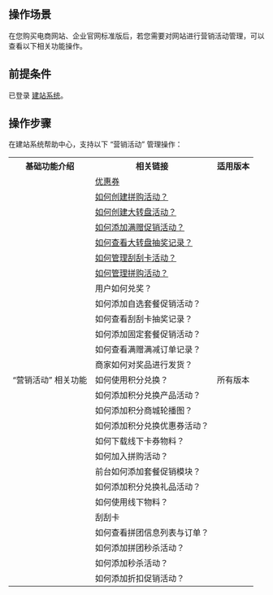 ## 操作场景
在您购买电商网站、企业官网标准版后，若您需要对网站进行营销活动管理，可以查看以下相关功能操作。

## 前提条件
已登录 [建站系统](http://wds.qcloud.com/)。

## 操作步骤
在建站系统帮助中心，支持以下 “营销活动” 管理操作：



<table>
<tr>
<th>基础功能介绍</th>
<th>相关链接</th>
<th>适用版本</th>
</tr>
<tr>
<td  rowspan="27">“营销活动” 相关功能</td>
<td><a href="http://wds.qcloud.com/xi/help?id=534
">优惠券</a></td>
<td  rowspan="27">所有版本</td>
</tr>
<tr>
<td><a href="http://wds.qcloud.com/xi/help?id=488
">如何创建拼购活动？</a></td>
</tr>
<tr>
<td><a href="http://wds.qcloud.com/xi/help?id=366
">如何创建大转盘活动？</a></td>
</tr>
<tr>
<td><a href="http://wds.qcloud.com/xi/help?id=1183
">如何添加满赠促销活动？</a></td>
</tr>
<tr>
<td><a href="http://wds.qcloud.com/xi/help?id=1551
">如何查看大转盘抽奖记录？</a></td>
</tr>
<tr>
<td><a href="http://wds.qcloud.com/xi/help?id=1554
">如何管理刮刮卡活动？</a></td>
</tr>
<tr>
<td><a href="http://wds.qcloud.com/xi/help?id=1197
">如何管理拼购活动？</a></td>
</tr>
<tr>
<td>用户如何兑奖？</td>
</tr>
<tr>
<td>如何添加自选套餐促销活动？</td>
</tr>
<tr>
<td>如何查看刮刮卡抽奖记录？</td>
</tr>
<tr>
<td>如何添加固定套餐促销活动？</td>
</tr>
<tr>
<td>如何查看满赠满减订单记录？</td>
</tr>
<tr>
<td>商家如何对奖品进行发货？</td>
</tr>
<tr>
<td>如何使用积分兑换？</td>
</tr>
<tr>
<td>如何添加积分兑换产品活动？</td>
</tr>
<tr>
<td>如何添加积分商城轮播图？</td>
</tr>
<tr>
<td>如何添加积分兑换优惠券活动？</td>
</tr>
<tr>
<td>如何下载线下卡券物料？</td>
</tr>
<tr>
<td>如何加入拼购活动？</td>
</tr>
<tr>
<td>前台如何添加套餐促销模块？</td>
</tr>
<tr>
<td>如何添加积分兑换礼品活动？</td>
</tr>
<tr>
<td>如何使用线下物料？</td>
</tr>
<tr>
<td>刮刮卡</td>
</tr>
<tr>
<td>如何查看拼团信息列表与订单？</td>
</tr>
<tr>
<td>如何添加拼团秒杀活动？</td>
</tr>
<tr>
<td>如何添加秒杀活动？</td>
</tr>
<tr>
<td>如何添加折扣促销活动？</td>
</tr>
</table>

